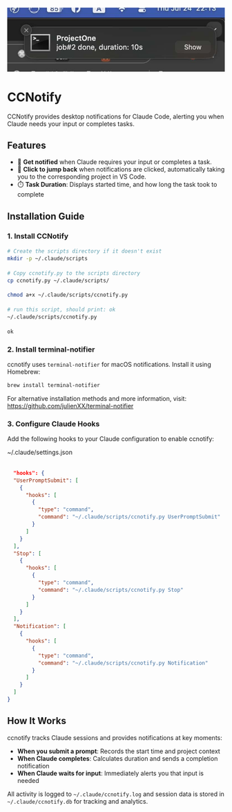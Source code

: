 ![Notification Screenshot](alert.jpg)

# CCNotify

CCNotify provides desktop notifications for Claude Code, alerting you when Claude needs your input or completes tasks.

## Features

- 🔔 **Get notified** when Claude requires your input or completes a task.
- 🔗 **Click to jump back** when notifications are clicked, automatically taking you to the corresponding project in VS Code.
- ⏱️ **Task Duration**: Displays started time, and how long the task took to complete


## Installation Guide

### 1. Install CCNotify
```bash
# Create the scripts directory if it doesn't exist
mkdir -p ~/.claude/scripts

# Copy ccnotify.py to the scripts directory
cp ccnotify.py ~/.claude/scripts/

chmod a+x ~/.claude/scripts/ccnotify.py

# run this script, should print: ok
~/.claude/scripts/ccnotify.py

ok

```
### 2. Install terminal-notifier
ccnotify uses `terminal-notifier` for macOS notifications. Install it using Homebrew:

```bash
brew install terminal-notifier
```

For alternative installation methods and more information, visit: https://github.com/julienXX/terminal-notifier

### 3. Configure Claude Hooks
Add the following hooks to your Claude configuration to enable ccnotify:

 ~/.claude/settings.json 
 
```json

  "hooks": {
  "UserPromptSubmit": [
    {
      "hooks": [
        {
          "type": "command",
          "command": "~/.claude/scripts/ccnotify.py UserPromptSubmit"
        }
      ]
    }
  ],
  "Stop": [
    {
      "hooks": [
        {
          "type": "command",
          "command": "~/.claude/scripts/ccnotify.py Stop"
        }
      ]
    }
  ],
  "Notification": [
    {
      "hooks": [
        {
          "type": "command",
          "command": "~/.claude/scripts/ccnotify.py Notification"
        }
      ]
    }
  ]
}

```

## How It Works

ccnotify tracks Claude sessions and provides notifications at key moments:

- **When you submit a prompt**: Records the start time and project context
- **When Claude completes**: Calculates duration and sends a completion notification
- **When Claude waits for input**: Immediately alerts you that input is needed

All activity is logged to `~/.claude/ccnotify.log` and session data is stored in `~/.claude/ccnotify.db` for tracking and analytics.